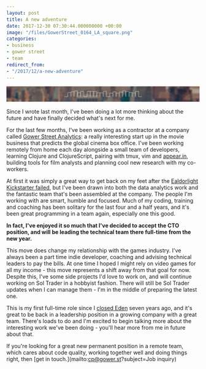 ```yaml
---
layout: post
title: A new adventure
date: 2017-12-30 07:30:44.000000000 +00:00
image: "/files/GowerStreet_0164_LA_square.png"
categories:
- business
- gower street
- team
redirect_from:
- "/2017/12/a-new-adventure"
---
```

![bar](/assets/img/gower-street-bar.png)

Since I wrote last month, I've been doing a lot more thinking about the future and have finally decided what's next for me.

<!--more-->

For the last few months, I've been working as a contractor at a company called [Gower Street Analytics](http://gower.st): a really interesting start up in the movie business that predicts the global cinema box office. I've been working remotely from home each day alongside a small team of developers, learning Clojure and ClojureScript, pairing with tmux, vim and [appear.in](http://appear.in), building tools for film analysts and planning cool new research with my co-workers.

At first it was simply a great way to get back on my feet after the [Ealdorlight Kickstarter failed](http://chrismdp.com/2017/11/why-ealdorlight-kickstarter-might-have-failed/), but I've been drawn into both the data analytics work and the fantastic team that's been assembled at the company. The people I'm working with are smart, humble and focused. Much of my coding, training and coaching has been solitary for the last four and a half years, and it's been great programming in a team again, especially one this good.

**In fact, I've enjoyed it so much that I've decided to accept the CTO position, and will be leading the technical team there full-time from the new year.**

This move does change my relationship with the games industry. I've always been a part time indie developer, coaching and advising technical leaders to pay the bills. At one time I hoped I might rely on video games for all my income - this move represents a shift away from that goal for now. Despite this, I've some side projects I'd love to work on, and will continue working on Sol Trader in a hobbyist fashion. There will still be Sol Trader updates when I can manage them - I'm in the middle of preparing the latest one.

This is my first full-time role since I [closed Eden](http://chrismdp.com/2011/03/eden-development-closing/) seven years ago, and it's great to be back in a leadership position in a growing company with a great team. There's loads to do and I'm excited to begin talking more about the interesting work we've been doing - you'll hear more from me in future about that.

If you're looking for a great new permanent position in a remote team, which cares about code quality, working together well and doing things right, then [get in touch.](mailto:cp@gower.st?subject=Job inquiry)
